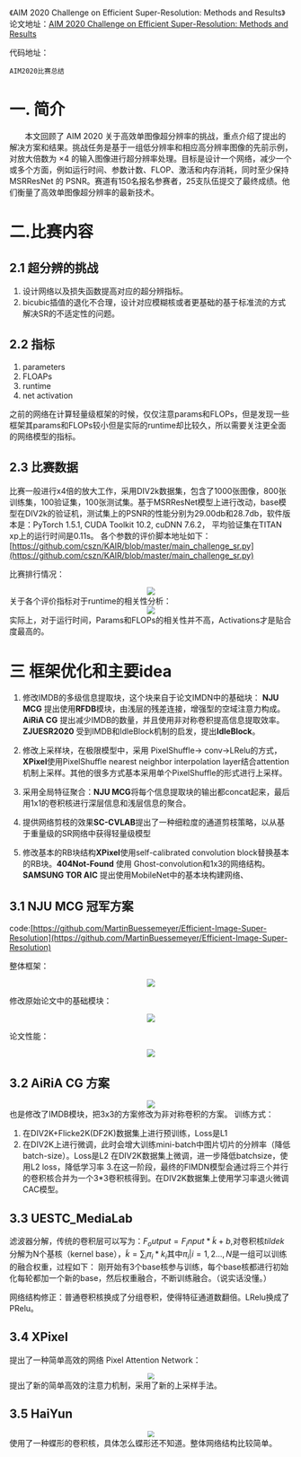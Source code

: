 《AIM 2020 Challenge on Efficient
Super-Resolution: Methods and Results》
论文地址：[AIM 2020 Challenge on Efficient
Super-Resolution: Methods and Results](https://arxiv.org/pdf/2009.06943.pdf) 

代码地址：[]()

    AIM2020比赛总结

# 一. 简介
&nbsp;&nbsp;&nbsp;&nbsp;&nbsp;&nbsp;&nbsp;本文回顾了 AIM 2020 关于高效单图像超分辨率的挑战，重点介绍了提出的解决方案和结果。挑战任务是基于一组低分辨率和相应高分辨率图像的先前示例，对放大倍数为 ×4 的输入图像进行超分辨率处理。目标是设计一个网络，减少一个或多个方面，例如运行时间、参数计数、FLOP、激活和内存消耗，同时至少保持 MSRResNet 的 PSNR。赛道有150名报名参赛者，25支队伍提交了最终成绩。他们衡量了高效单图像超分辨率的最新技术。

# 二.比赛内容
## 2.1 超分辨的挑战
1. 设计网络以及损失函数提高对应的超分辨指标。
2. bicubic插值的退化不合理，设计对应模糊核或者更基础的基于标准流的方式解决SR的不适定性的问题。

## 2.2 指标

1. parameters
2. FLOAPs
3. runtime
4. net activation
   
之前的网络在计算轻量级框架的时候，仅仅注意params和FLOPs，但是发现一些框架其params和FLOPs较小但是实际的runtime却比较久，所以需要关注更全面的网络模型的指标。

## 2.3 比赛数据
比赛一般进行x4倍的放大工作，采用DIV2k数据集，包含了1000张图像，800张训练集，100验证集，100张测试集。基于MSRResNet模型上进行改动，base模型在DIV2k的验证机，测试集上的PSNR的性能分别为29.00db和28.7db，软件版本是：PyTorch 1.5.1, CUDA Toolkit 10.2, cuDNN 7.6.2， 平均验证集在TITAN xp上的运行时间是0.11s。 各个参数的评价脚本地址如下：
[https://github.com/cszn/KAIR/blob/master/main_challenge_sr.py](https://github.com/cszn/KAIR/blob/master/main_challenge_sr.py)

比赛排行情况：

<div align=center> <img src="../../img/20220324_7.jpg" style="zoom:90%;" /></div>
关于各个评价指标对于runtime的相关性分析：
<div align=center> <img src="../../img/20220324_8.jpg" style="zoom:90%;" /></div>
实际上，对于运行时间，Params和FLOPs的相关性并不高，Activations才是贴合度最高的。


# 三 框架优化和主要idea

1. 修改IMDB的多级信息提取块，这个块来自于论文IMDN中的基础块：  **NJU MCG** 提出使用**RFDB**模块，由浅层的残差连接，增强型的空域注意力构成。 **AiRiA CG** 提出减少IMDB的数量，并且使用非对称卷积提高信息提取效率。**ZJUESR2020** 受到IMDB和IdleBlock机制的启发，提出**IdleBlock**。
2. 修改上采样块，在极限模型中，采用 PixelShuffle-> conv->LRelu的方式，**XPixel**使用PixelShuffle nearest neighbor interpolation layer结合attention机制上采样。其他的很多方式基本采用单个PixelShuffle的形式进行上采样。

3. 采用全局特征聚合：**NJU MCG**将每个信息提取块的输出都concat起来，最后用1x1的卷积核进行深层信息和浅层信息的聚合。
   
4. 提供网络剪枝的效果**SC-CVLAB**提出了一种细粒度的通道剪枝策略，以从基于重量级的SR网络中获得轻量级模型

5. 修改基本的RB块结构**XPixel**使用self-calibrated convolution block替换基本的RB块。**404Not-Found** 使用 Ghost-convolution和1x3的网络结构。 **SAMSUNG TOR AIC** 提出使用MobileNet中的基本块构建网络、

## 3.1 NJU MCG 冠军方案

code:[https://github.com/MartinBuessemeyer/Efficient-Image-Super-Resolution](https://github.com/MartinBuessemeyer/Efficient-Image-Super-Resolution)

整体框架：
<div align=center> <img src="../../img/20220324_9.jpg" style="zoom:90%;" /></div>

修改原始论文中的基础模块：
<div align=center> <img src="../../img/20220324_10.jpg" style="zoom:90%;" /></div>

论文性能：
<div align=center> <img src="../../img/20220324_11.jpg" style="zoom:90%;" /></div>

## 3.2 AiRiA CG 方案

<div align=center> <img src="../../img/20220324_12.jpg" style="zoom:90%;" /></div>
也是修改了IMDB模块，把3x3的方案修改为非对称卷积的方案。
训练方式：

1. 在DIV2K+Flicke2K(DF2K)数据集上进行预训练，Loss是L1
2. 在DIV2K上进行微调，此时会增大训练mini-batch中图片切片的分辨率（降低batch-size）。Loss是L2
在DIV2K数据集上微调，进一步降低batchsize，使用L2 loss，降低学习率
3.在这一阶段，最终的FIMDN模型会通过将三个并行的卷积核合并为一个3*3卷积核得到。在DIV2K数据集上使用学习率退火微调CAC模型。

## 3.3 UESTC_MediaLab
滤波器分解，传统的卷积层可以写为：$F_output=F_input*\tilde{k}+b$,对卷积核$tilde{k}$ 分解为N个基核（kernel base），$\tilde{k}=\sum_i\pi_i*k_i$其中${\pi_i}|i=1,2...,N$是一组可以训练的融合权重，过程如下：
刚开始有3个base核参与训练，每个base核都进行初始化每轮都加一个新的base，然后权重融合，不断训练融合。（说实话没懂。）

网络结构修正：普通卷积核换成了分组卷积，使得特征通道数翻倍。LRelu换成了PRelu。

## 3.4 XPixel

提出了一种简单高效的网络 Pixel Attention Network：
<div align=center> <img src="../../img/20220324_1.jpg" style="zoom:70%;" /></div>
提出了新的简单高效的注意力机制，采用了新的上采样手法。

## 3.5 HaiYun

<div align=center> <img src="../../img/20220324_13.jpg" style="zoom:70%;" /></div>
使用了一种蝶形的卷积核，具体怎么蝶形还不知道。整体网络结构比较简单。
